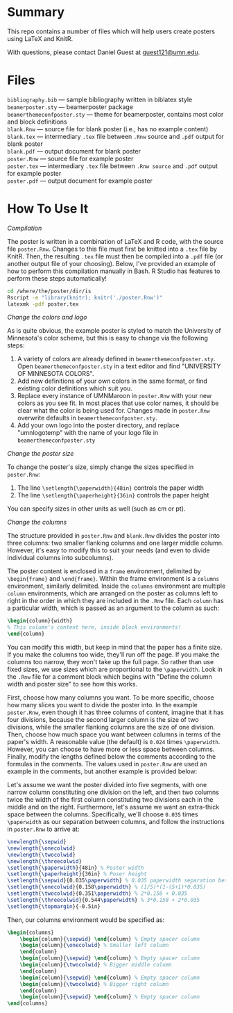 Summary
=======

This repo contains a number of files which will help users create posters using LaTeX and KnitR. 

With questions, please contact Daniel Guest at guest121@umn.edu.

Files
=====

``bibliography.bib`` &mdash; sample bibliography written in biblatex style   
``beamerposter.sty`` &mdash; beamerposter package   
``beamerthemeconfposter.sty`` &mdash; theme for beamerposter, contains most color and block definitions   
``blank.Rnw`` &mdash; source file for blank poster (i.e., has no example content)   
``blank.tex`` &mdash; intermediary ``.tex`` file between ``.Rnw`` source and ``.pdf`` output for blank poster   
``blank.pdf`` &mdash; output document for blank poster   
``poster.Rnw`` &mdash; source file for example poster   
``poster.tex`` &mdash; intermediary ``.tex`` file between ``.Rnw source`` and ``.pdf`` output for example poster   
``poster.pdf`` &mdash; output document for example poster   

How To Use It
=============

*Compilation*

The poster is written in a combination of LaTeX and R code, with the source file ``poster.Rnw``. Changes to this file must first be knitted into a ``.tex`` file by KnitR. Then, the resulting ``.tex`` file must then be compiled into a ``.pdf`` file (or another output file of your choosing). Below, I've provided an example of how to perform this compilation manually in Bash. R Studio has features to perform these steps automatically! 

```bash
cd /where/the/poster/dir/is
Rscript -e "library(knitr); knitr('./poster.Rnw')"
latexmk -pdf poster.tex
```

*Change the colors and logo*

As is quite obvious, the example poster is styled to match the University of Minnesota's color scheme, but this is easy to change via the following steps:
1. A variety of colors are already defined in ``beamerthemeconfposter.sty``. Open ``beamerthemeconfposter.sty`` in a text editor and find "UNIVERSITY OF MINNESOTA COLORS".
2. Add new definitions of your own colors in the same format, or find existing color definitions which suit you. 
3. Replace every instance of UMNMaroon in ``poster.Rnw`` with your new colors as you see fit. In most places that use color names, it should be clear what the color is being used for. Changes made in ``poster.Rnw`` overwrite defaults in ``beamerthemeconfposter.sty``. 
4. Add your own logo into the poster directory, and replace "umnlogotemp" with the name of your logo file in ``beamerthemeconfposter.sty``

*Change the poster size*

To change the poster's size, simply change the sizes specified in ``poster.Rnw``:
1. The line ``\setlength{\paperwidth}{48in}`` controls the paper width
2. The line ``\setlength{\paperheight}{36in}`` controls the paper height

You can specify sizes in other units as well (such as cm or pt). 

*Change the columns*

The structure provided in ``poster.Rnw`` and ``blank.Rnw`` divides the poster into three columns: two smaller flanking columns and one larger middle column. However, it's easy to modify this to suit your needs (and even to divide individual columns into subcolumns). 

The poster content is enclosed in a ``frame`` environment, delimited by ``\begin{frame}`` and ``\end{frame}``. Within the frame environment is a ``columns`` environment, similarly delimited. Inside the ``columns`` environment are multiple ``column`` environments, which are arranged on the poster as columns left to right in the order in which they are included in the ``.Rnw`` file. Each ``column`` has a particular width, which is passed as an argument to the column as such: 

```latex
\begin{column}{width}
% This column's content here, inside block environments!
\end{column}
```  

You can modify this width, but keep in mind that the paper has a finite size. If you make the columns too wide, they'll run off the page. If you make the columns too narrow, they won't take up the full page. So rather than use fixed sizes, we use sizes which are proportional to the ``\paperwidth``. Look in the ``.Rnw`` file for a comment block which begins with "Define the column width and poster size" to see how this works. 

First, choose how many columns you want. To be more specific, choose how many slices you want to divide the poster into. In the example ``poster.Rnw``, even though it has three columns of content, imagine that it has four divisions, because the second larger column is the size of two divisions, while the smaller flanking columns are the size of one division. Then, choose how much space you want between columns in terms of the paper's width. A reasonable value (the default) is ``0.024`` times ``\paperwidth``. However, you can choose to have more or less space between columns. Finally, modify the lengths defined below the comments according to the formulas in the comments. The values used in ``poster.Rnw`` are used an example in the comments, but another example is provided below:

Let's assume we want the poster divided into five segments, with one narrow column constituting one division on the left, and then two columns twice the width of the first column constituting two divisions each in the middle and on the right. Furthermore, let's assume we want an extra-thick space between the columns. Specifically, we'll choose ``0.035`` times ``\paperwidth`` as our separation between columns, and follow the instructions in ``poster.Rnw`` to arrive at:

```latex
\newlength{\sepwid}
\newlength{\onecolwid}
\newlength{\twocolwid}
\newlength{\threecolwid}
\setlength{\paperwidth}{48in} % Poster width
\setlength{\paperheight}{36in} % Poser height
\setlength{\sepwid}{0.035\paperwidth} % 0.035 paperwidth separation between columns
\setlength{\onecolwid}{0.158\paperwidth} % (1/5)*(1-(5+1)*0.035)
\setlength{\twocolwid}{0.351\paperwidth} % 2*0.158 + 0.035
\setlength{\threecolwid}{0.544\paperwidth} % 3*0.158 + 2*0.035
\setlength{\topmargin}{-0.5in}
```

Then, our columns environment would be specified as:

```latex
\begin{columns}
	\begin{column}{\sepwid} \end{column} % Empty spacer column
	\begin{column}{\onecolwid} % Smaller left column
	\end{column}
	\begin{column}{\sepwid} \end{column} % Empty spacer column
	\begin{column}{\twocolwid} % Bigger middle column
	\end{column}
	\begin{column}{\sepwid} \end{column} % Empty spacer column
	\begin{column}{\twocolwid} % Bigger right column
	\end{column}
	\begin{column}{\sepwid} \end{column} % Empty spacer column
\end{columns}
```
